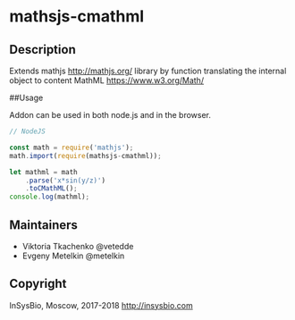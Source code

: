 # mathsjs-cmathml

## Description

Extends mathjs http://mathjs.org/ library by function translating the internal object to content MathML https://www.w3.org/Math/

##Usage

Addon can be used in both node.js and in the browser.

```javascript
// NodeJS

const math = require('mathjs');
math.import(require(mathsjs-cmathml));

let mathml = math
    .parse('x*sin(y/z)')
    .toCMathML();
console.log(mathml);
```

## Maintainers

 - Viktoria Tkachenko @vetedde
 - Evgeny Metelkin @metelkin

## Copyright

InSysBio, Moscow, 2017-2018
http://insysbio.com
